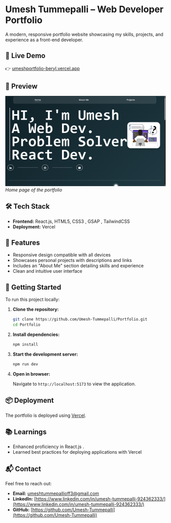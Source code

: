 
# Umesh Tummepalli – Web Developer Portfolio

A modern, responsive portfolio website showcasing my skills, projects, and experience as a front-end developer.

## 🚀 Live Demo

👉 [umeshportfolio-beryl.vercel.app](https://umeshportfolio-beryl.vercel.app/)

## 📸 Preview

![Portfolio Screenshot](./image.png)
*Home page of the portfolio*

## 🛠️ Tech Stack

* **Frontend:** React.js, HTML5, CSS3 , GSAP , TailwindCSS
* **Deployment:** Vercel

## 📁 Features

* Responsive design compatible with all devices
* Showcases personal projects with descriptions and links
* Includes an "About Me" section detailing skills and experience
* Clean and intuitive user interface

## 🧰 Getting Started

To run this project locally:

1. **Clone the repository:**

   ```bash
   git clone https://github.com/Umesh-Tummepalli/Portfolio.git
   cd Portfolio
   ```



2. **Install dependencies:**

   ```bash
   npm install
   ```



3. **Start the development server:**

   ```bash
   npm run dev
   ```



4. **Open in browser:**

   Navigate to `http://localhost:5173` to view the application.

## 📦 Deployment

The portfolio is deployed using [Vercel](https://vercel.com/).



## 📚 Learnings

* Enhanced proficiency in React.js .
* Learned best practices for deploying applications with Vercel
## 📬 Contact

Feel free to reach out:

* **Email:** [umeshtummepallioff3@gmail.com](mailto:your.umeshtummepallioff3@gmial.com)
* **LinkedIn:** [https://www.linkedin.com/in/umesh-tummepalli-924362333/](https://www.linkedin.com/in/umesh-tummepalli-924362333/)
* **GitHub:** [https://github.com/Umesh-Tummepalli](https://github.com/Umesh-Tummepalli)


